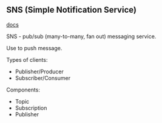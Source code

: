 SNS (Simple Notification Service)
-

[docs](https://docs.aws.amazon.com/sns/)

SNS - pub/sub (many-to-many, fan out) messaging service.

Use to push message.

Types of clients:
* Publisher/Producer
* Subscriber/Consumer

Components:
* Topic
* Subscription
* Publisher
